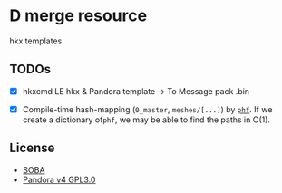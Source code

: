 # D merge resource

hkx templates

## TODOs

- [x] hkxcmd LE hkx & Pandora template -> To Message pack .bin

- [x] Compile-time hash-mapping (`0_master`, `meshes/[...]`) by
      [`phf`](https://docs.rs/phf/latest/phf). If we create a dictionary
      of`phf`, we may be able to find the paths in O(1).

## License

- [SOBA](./assets/deps/soba/LICENSE)
- [Pandora v4 GPL3.0](./xml/templates/LICENSE.md)
